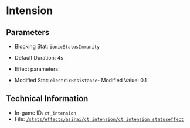 # Intension

## Parameters

- Blocking Stat: `ionicStatusImmunity`
- Default Duration: 4s
- Effect parameters: 

- Modified Stat: `electricResistance`- Modified Value: 0.1

## Technical Information

- In-game ID: `ct_intension`
- File: [`/stats/effects/asirai/ct_intension/ct_intension.statuseffect`](https://github.com/Ceterai/Enternia/blob/main/stats/effects/asirai/ct_intension/ct_intension.statuseffect)
